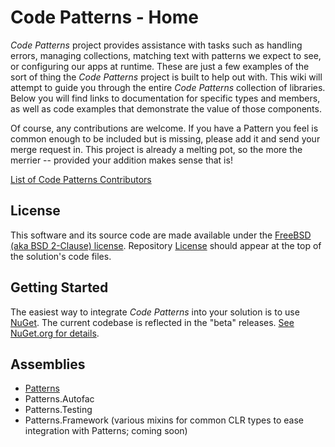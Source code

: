 # Code Patterns - Home #

*Code Patterns* project provides assistance with tasks such as handling errors, managing collections, matching text with patterns we expect to see, or configuring our apps at runtime. These are just a few examples of the sort of thing the *Code Patterns* project is built to help out with. This wiki will attempt to guide you through the entire *Code Patterns* collection of libraries. Below you will find links to documentation for specific types and members, as well as code examples that demonstrate the value of those components.

Of course, any contributions are welcome. If you have a Pattern you feel is common enough to be included but is missing, please add it and send your merge request in. This project is already a melting pot, so the more the merrier -- provided your addition makes sense that is! 

[List of Code Patterns Contributors](./contributors)

## License ##

This software and its source code are made available under the [FreeBSD (aka BSD 2-Clause) license](http://opensource.org/licenses/BSD-2-Clause). Repository [License](https://github.com/jbatte47/code-patterns/blob/master/license.txt) should appear at the top of the solution's code files.


## Getting Started ##

The easiest way to integrate *Code Patterns* into your solution is to use [NuGet](http://nuget.org/). The current codebase is reflected in the "beta" releases. [See NuGet.org for details](http://nuget.org/packages/Patterns/ "Code Patterns on NuGet.org").

## Assemblies ##

- [Patterns](./assembly)
- Patterns.Autofac
- Patterns.Testing
- Patterns.Framework (various mixins for common CLR types to ease integration with Patterns; coming soon)